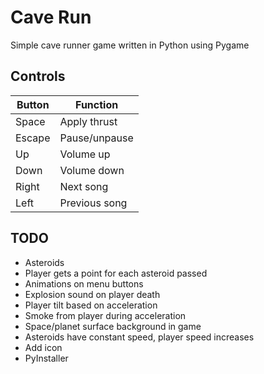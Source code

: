 # Cave Run

Simple cave runner game written in Python using Pygame


## Controls

| Button | Function      |
|--------|---------------|
| Space  | Apply thrust  |
| Escape | Pause/unpause |
| Up     | Volume up     |
| Down   | Volume down   |
| Right  | Next song     |
| Left   | Previous song |


## TODO

* Asteroids
* Player gets a point for each asteroid passed
* Animations on menu buttons
* Explosion sound on player death
* Player tilt based on acceleration
* Smoke from player during acceleration
* Space/planet surface background in game
* Asteroids have constant speed, player speed increases
* Add icon
* PyInstaller
